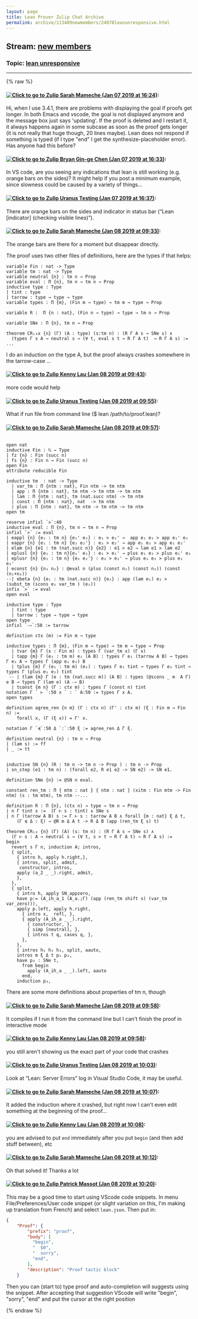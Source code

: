 ```yaml
---
layout: page
title: Lean Prover Zulip Chat Archive 
permalink: archive/113489newmembers/24978leanunresponsive.html
---
```


## Stream: [new members](index.html)
### Topic: [lean unresponsive](24978leanunresponsive.html)

---


{% raw %}
#### [![Click to go to Zulip](../../assets/img/zulip2.png) Sarah Mameche (Jan 07 2019 at 16:24)](https://leanprover.zulipchat.com/#narrow/stream/113489-new%20members/topic/lean%20unresponsive/near/154576468):
Hi, when I use 3.4.1, there are problems with displaying the goal if proofs get longer. In both Emacs and vscode, the goal is not displayed anymore and the message box just says 'updating'. If the proof is deleted and I restart it, it always happens again in some subcase as soon as the proof gets longer (it is not really that huge though, 20 lines maybe). Lean does not respond if something is typed  (if I type "end" I get the synthesize-placeholder error). Has anyone had this before?

#### [![Click to go to Zulip](../../assets/img/zulip2.png) Bryan Gin-ge Chen (Jan 07 2019 at 16:33)](https://leanprover.zulipchat.com/#narrow/stream/113489-new%20members/topic/lean%20unresponsive/near/154577042):
In VS code, are you seeing any indications that lean is still working (e.g. orange bars on the sides)? It might help if you post a minimum example, since slowness could be caused by a variety of things...

#### [![Click to go to Zulip](../../assets/img/zulip2.png) Uranus Testing (Jan 07 2019 at 16:37)](https://leanprover.zulipchat.com/#narrow/stream/113489-new%20members/topic/lean%20unresponsive/near/154577401):
There are orange bars on the sides and indicator in status bar (“Lean [indicator] (checking visible lines)”).

#### [![Click to go to Zulip](../../assets/img/zulip2.png) Sarah Mameche (Jan 08 2019 at 09:33)](https://leanprover.zulipchat.com/#narrow/stream/113489-new%20members/topic/lean%20unresponsive/near/154630892):
The orange bars are there for a moment but disappear directly.

The proof uses two other files of definitions, here are the types if that helps: 
```
variable Fin : nat -> Type
variable tm : nat -> Type 
variable neutral {n} : tm n → Prop
variable eval : Π {n}, tm n → tm n → Prop 
inductive type : Type
| tint : type
| tarrow : type → type → type
variable types : Π {m}, (Fin m → type) → tm m → type → Prop

variable R :  Π {n : nat}, (Fin n → type) → type → tm n → Prop 

variable SNe : Π {n}, tm n → Prop

theorem CR₁₃x {n} (Γ) (A : type) (s:tm n) : (R Γ A s → SNe s) ∧  
  (types Γ s A → neutral s → (∀ t, eval s t → R Γ A t)  → R Γ A s) :=   ... 
```

I do an induction on the type A, but the proof always crashes somewhere in the tarrow-case ...

#### [![Click to go to Zulip](../../assets/img/zulip2.png) Kenny Lau (Jan 08 2019 at 09:43)](https://leanprover.zulipchat.com/#narrow/stream/113489-new%20members/topic/lean%20unresponsive/near/154631244):
more code would help

#### [![Click to go to Zulip](../../assets/img/zulip2.png) Uranus Testing (Jan 08 2019 at 09:55)](https://leanprover.zulipchat.com/#narrow/stream/113489-new%20members/topic/lean%20unresponsive/near/154631733):
What if run file from command line ($ lean /path/to/proof.lean)?

#### [![Click to go to Zulip](../../assets/img/zulip2.png) Sarah Mameche (Jan 08 2019 at 09:57)](https://leanprover.zulipchat.com/#narrow/stream/113489-new%20members/topic/lean%20unresponsive/near/154631799):
```lean

open nat
inductive Fin : ℕ → Type
| fz {n} : Fin (succ n)
| fs {n} : Fin n → Fin (succ n)
open Fin 
attribute reducible Fin 

inductive tm  : nat -> Type 
  | var_tm : Π {ntm : nat}, Fin ntm -> tm ntm
  | app : Π {ntm : nat}, tm ntm -> tm ntm -> tm ntm
  | lam : Π {ntm : nat}, tm (nat.succ ntm) -> tm ntm
  | const : Π {ntm : nat}, nat  -> tm ntm
  | plus : Π {ntm : nat}, tm ntm -> tm ntm -> tm ntm
open tm 

reserve infixl `≻`:40
inductive eval : Π {n}, tm n → tm n → Prop
infixl `≻` := eval
| eappl {n} {e₁ : tm n} {e₁' e₂} : e₁ ≻ e₁' →  app e₁ e₂ ≻ app e₁' e₂
| eappr {n} {e₁ : tm n} {e₂ e₂'} : e₂ ≻ e₂' → app e₁ e₂ ≻ app e₁ e₂'
| elam {n} {e1 : tm (nat.succ n)} {e2} : e1 ≻ e2 → lam e1 ≻ lam e2
| eplusl {n} {e₁ : tm n}{e₁' e₂} : e₁ ≻ e₁' → plus e₁ e₂ ≻ plus e₁' e₂
| eplusr {n} {e₁ : tm n} {e₂ e₂'} : e₂ ≻ e₂' → plus e₁ e₂ ≻ plus e₁ e₂'
| econst {n} {n₁ n₂} : @eval n (plus (const n₁) (const n₂)) (const (n₁+n₂))
--| ebeta {n} {e₁ : tm (nat.succ n)} {e₂} : app (lam e₁) e₂ ≻ (subst_tm (scons e₂ var_tm ) (e₁))
infix `≻` := eval
open eval

inductive type : Type
  | tint : type
  | tarrow : type → type → type
open type
infixl `⤏`:50 := tarrow

definition ctx (m) := Fin m → type

inductive types : Π {m}, (Fin m → type) → tm m → type → Prop
  | tvar {m} Γ (x : Fin m) : types Γ (var_tm x) (Γ x)
  | tapp {m} Γ (e₁ : tm m) e₂ (A B) : types Γ e₁ (tarrow A B) → types Γ e₂ A → types Γ (app e₁ e₂) B
  | tplus {m} Γ (e₁ : tm m) (e₂) : types Γ e₁ tint → types Γ e₂ tint → types Γ (plus e₁ e₂) tint 
 -- | tlam {m} Γ (e : tm (nat.succ m)) (A B) : types (@scons _ m  A Γ) e B → types Γ (lam e) (A ⤏ B) 
  | tconst {m n} (Γ : ctx m) : types Γ (const n) tint
notation Γ ` ⊢ `:50 x ` : ` A:50 := types Γ x A. 
open types

definition agree_ren {n m} (Γ : ctx n) (Γ' : ctx m) (ξ : Fin m → Fin n) := 
    forall x, (Γ (ξ x)) = Γ' x. 

notation Γ `≼`:50 Δ `:`:50 ξ := agree_ren Δ Γ ξ.

definition neutral {n} : tm n → Prop
| (lam s) := ff
| _ := tt 


inductive SN {n} (R : tm n -> tm n -> Prop ) : tm n -> Prop  
| sn_step (e1 : tm n) : (forall e2, R e1 e2 -> SN e2) -> SN e1.

definition SNe {n} := @SN n eval.

constant ren_tm : Π { mtm : nat } { ntm : nat } (xitm : Fin mtm -> Fin ntm) (s : tm mtm), tm ntm --...

definition R : Π {n}, (ctx n) → type → tm n → Prop 
| n Γ tint s :=  (Γ ⊢ s : tint) ∧ SNe s
| n Γ (tarrow A B) s := Γ ⊢ s : tarrow A B ∧ forall {m : nat} ξ Δ t,
    (Γ ≼ Δ : ξ) → @R m Δ A t -> R Δ B (app (ren_tm ξ s) t)

theorem CR₁₃ {n} (Γ) (A) (s: tm n) : (R Γ A s → SNe s) ∧ 
  (Γ ⊢ s : A → neutral s → (∀ t, s ≻ t → R Γ A t) → R Γ A s) :=  
begin 
  revert s Γ n, induction A; intros,
  { split, 
    { intro h, apply h.right,}, 
    { intros, split, admit,
     constructor, intros,
    apply (a_2 _ _).right, admit,
    },
  },
  { split, 
    { intro h, apply SN_appzero, 
    have p:= (A_ih_a_1 (A_a.;Γ) (app (ren_tm shift s) (var_tm var_zero))),  
    apply p.left, apply h.right, 
      { intro x,  refl, },
      { apply (A_ih_a _ _).right, 
        { constructor, },
        { simp [neutral], },
        { intros t q, cases q, },
      },
    },
    { intros h₁ h₂ h₃, split, aauto,
    intros m ξ Δ t p₁ p₂,
    have p₃ : SNe t, 
      from begin 
        apply (A_ih_a _ _).left, aauto 
      end,
    induction p₃, 
```
There are some more definitions about properties of tm n, though

#### [![Click to go to Zulip](../../assets/img/zulip2.png) Sarah Mameche (Jan 08 2019 at 09:58)](https://leanprover.zulipchat.com/#narrow/stream/113489-new%20members/topic/lean%20unresponsive/near/154631854):
It compiles if I run it from the command line but I can't finish the proof in interactive mode

#### [![Click to go to Zulip](../../assets/img/zulip2.png) Kenny Lau (Jan 08 2019 at 09:58)](https://leanprover.zulipchat.com/#narrow/stream/113489-new%20members/topic/lean%20unresponsive/near/154631855):
you still aren't showing us the exact part of your code that crashes

#### [![Click to go to Zulip](../../assets/img/zulip2.png) Uranus Testing (Jan 08 2019 at 10:03)](https://leanprover.zulipchat.com/#narrow/stream/113489-new%20members/topic/lean%20unresponsive/near/154632041):
Look at “Lean: Server Errors” log in Visual Studio Code, it may be useful.

#### [![Click to go to Zulip](../../assets/img/zulip2.png) Sarah Mameche (Jan 08 2019 at 10:07)](https://leanprover.zulipchat.com/#narrow/stream/113489-new%20members/topic/lean%20unresponsive/near/154632221):
It added the induction where it crashed, but right now I can't even edit something at the beginning of the proof...

#### [![Click to go to Zulip](../../assets/img/zulip2.png) Kenny Lau (Jan 08 2019 at 10:08)](https://leanprover.zulipchat.com/#narrow/stream/113489-new%20members/topic/lean%20unresponsive/near/154632274):
you are advised to put `end` immediately after you put `begin` (and then add stuff between), etc

#### [![Click to go to Zulip](../../assets/img/zulip2.png) Sarah Mameche (Jan 08 2019 at 10:12)](https://leanprover.zulipchat.com/#narrow/stream/113489-new%20members/topic/lean%20unresponsive/near/154632415):
Oh that solved it! Thanks a lot

#### [![Click to go to Zulip](../../assets/img/zulip2.png) Patrick Massot (Jan 08 2019 at 10:20)](https://leanprover.zulipchat.com/#narrow/stream/113489-new%20members/topic/lean%20unresponsive/near/154632772):
This may be a good time to start using VScode code snippets. In menu File/Preferences/User code snippet (or slight variation on this, I'm making up translation from French) and select `lean.json`. Then put in:
```json
{
	"Proof": {
        "prefix": "proof",
        "body": [
		  "begin",
		  "  $0",
		  "  sorry",
		  "end",
        ],
        "description": "Proof tactic block"
	}
```
Then you can (start to) type  proof and auto-completion will suggests using the snippet. After accepting that suggestion VScode will write "begin", "sorry", "end" and put the cursor at the right position


{% endraw %}
